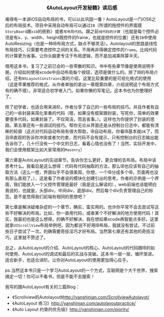 <center><H3>《AutoLayout开发秘籍》读后感</H3></center>

难得有一本讲iOS自动布局的书，可以以此巩固一番！AutoLayout是一门iOS6之后的布局技术。项目中采用自动布局可以通过`IB`（所谓的拖控件的界面既`StoryBoard`跟`xib`的统称）或者`写布局代码`。跟之前`纯代码的计算`（也就是每个控件必须是有x、y、width、height既控件的frame，也就是控件的位置）还有`IB`中使用AutoResizing（也是一种IB布局方式，缺点不够灵活）。Autolayout的思路是线性布局技巧，只需要考虑控件之间的关系。不用再非得确定控件的`frame`。比纯代码的计算更为省事。让你头脑更专注于布局逻辑，而不是加减乘除算半天。

借用这本书，复习了之前已会的一些零散的知识。书中有些章节像是使用说明手册。介绍如何使用xcode中自动布局每个按钮，选项是做什么的。除了IB的布局介绍，还有`NSLayoutConstrains`类的介绍，这里比较重要的是可视化格式的使用（这是苹果推荐的格式，从作者单独的拿出一章既第四章，介绍说明这个布局方式有的确不错）。非常适合初学者入门。如果你懒的写笔记。这本书也为你整理好了。

除了初学者，也适合用来进阶。作者分享了自己的一些布局的技巧。并且作者有自己的一些封装来简化笨重的代码（嗯，如果没有框架跟封装，写死你，简单的效果要很多代码，如果封装了。不仅简洁，而且省事。）。这样也为你提供了封装的思路。第五章还有一些调试的技巧。帮你无论从界面还是从控制台日志中，都能有清晰的轮廓（这点对代码自动布局有很大帮助，IB自动布局，你看IB基本就ok了，而且IB直观的告诉你冲突或者欠约束，而代码不会有提示，只有控制台的日志输出能告诉你了。几十行没有一个中文的日志，看着心情也没有了！当然，实际开发中，我们会使用框架比如大家常用的`Masonry`）

第六章是AutoLayout的实战章节。告诉你怎么更好，更合理的去布局。布局中该思考什么。我看后是这么想得：代码有代码抽取的方法，那么IB也应该有自己的抽取方法（这么一想，界面似乎不会很美观，你想，一个IB分成多个IB，页面再也没有那么直观了。），这是看了作者说的模块化创建引出的思考。作者的示例是一个界面，我们能放入一个父控件管理是最好（我是这么解读的），web前端也该能明白我说的，也就是，头部div，中间div，底部div。然后每个div负责管理自己的标签。是不是觉得我们前端有相同的思想吧？

第七章是解决疑难杂症的一个章节，确实，蛮实用的。也许你平常不会去尝试写这些不好解决的布局。比如，你一直用代码，或者某个不好解决的地方使用代码！其实，我最初也是这么想得，的确不好解决，我在想如果xcode再智能点多好。这里就拿`UIScrollView`布局举例吧，因为都说不好用IB布局，我就没有尝试，不过前些日子尝试了一次。的确需要奇技淫巧才好布局。当然第七章还有其他的奇技淫巧，这里就不赘述了。

总之，从AutoLayout的介绍、AutoLayout的核心、AutoLayout的代码跟IB的如何使用、AutoLayout的调试和最后的实战与突破。这本书一层一层，循环渐进。适合新手，也适合进阶。让你对AutoLayout的使用更加得心应手。

ps.当然这本书只是一个学习AutoLayout的一个方式，互联网是个大千世界，搜索搞定一切！你可以不看书，但是不能不去搜索！

我写的跟AutoLayout有关的三篇Blog：

* 《Scrollview的Autolayout》<http://yanshinian.com/ScrollviewAutolayot/>
* 《AutoLayout 练习》<http://yanshinian.com/autolayoutpractice/>
* 《Auto Layout 约束的优先级》<http://yanshinian.com/piority/>















